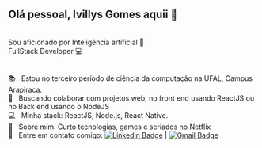 ## Olá pessoal, Ivillys Gomes aquii 👋

<br/>Sou aficionado por Inteligência artificial 🤖
<br/>FullStack Developer :computer:<br/>

 <br/> :books: &nbsp; Estou no terceiro período de ciência da computação na UFAL, Campus Arapiraca. 
 <br/> :purple_heart: &nbsp; Buscando colaborar com projetos web, no front end usando ReactJS ou no Back end usando o NodeJS
 <br/> :computer: &nbsp; Minha stack: ReactJS, Node.js, React Native.
 <br/> 💬  &nbsp; Sobre mim: Curto tecnologias, games e seriados no Netflix
 <br/> :email: &nbsp; Entre em contato comigo: [![Linkedin Badge](https://img.shields.io/badge/-IvillysGomes-blue?style=flat-square&logo=Linkedin&logoColor=white&link=https://www.linkedin.com/in/ivillysg/)](https://www.linkedin.com/in/ivillysg/) 
| 
[![Gmail Badge](https://img.shields.io/badge/-ivillysgomes@gmail.com-c14438?style=flat-square&logo=Gmail&logoColor=white&link=mailto:ivillysgomes@gmail.com)](mailto:ivillysgomes@gmail.com)
